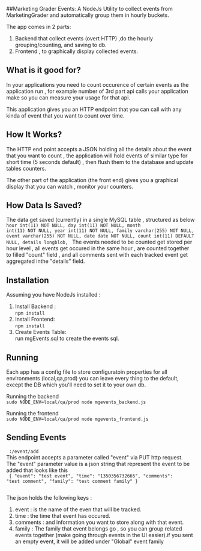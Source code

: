 ##Marketing Grader Events:
A NodeJs Utility to collect events from MarketingGrader and automatically group them in hourly buckets.

The app comes in 2 parts:  
1.  Backend that collect events (overt HTTP) ,do the hourly grouping/counting, and saving to db.
2.  Frontend , to graphically display collected events.

## What is it good for?
In your applications you need to count occurence of certain events as the application run , 
for example number of 3rd part api calls your application make so you can measure your usage
for that api.

This application gives you an HTTP endpoint that you can call with any kinda of event that you want to count over time.

## How It Works?
The HTTP end point accepts a JSON holding all the details about the event that you want to count
, the application will hold events of similar type for short time (5 seconds default) , then flush them to the database and update tables counters.

The other part of the application (the front end) gives you a graphical display that you
can watch , monitor your counters.

## How Data Is Saved?
The data get saved (currently) in a single MySQL table , structured as below
<code>
  hour int(11) NOT NULL,
  day int(11) NOT NULL,
  month int(11) NOT NULL,
  year int(11) NOT NULL,
  family varchar(255) NOT NULL,
  event varchar(255) NOT NULL,
  date date NOT NULL,
  count int(11) DEFAULT NULL,
  details longblob,
</code>
The events needed to be counted get stored per hour level , all events get occured in the same hour , are counted together to filled "count" field , and all comments sent with each tracked
event get aggregated inthe "details" field.

## Installation
  Assuming you have NodeJs installed :  
  
  1. Install Backend :  
    <code>npm install</code>  
  2. Install Frontend:  
    <code>npm install</code>
  3. Create Events Table:  
    run mgEvents.sql to create the events sql.

## Running
  Each app has a config file to store configuratoin properties for all environments (local,qa,prod) 
  you can leave every thing to the default, except the DB which you'll need to set it to your own db.  

  Running the backend  
    <code>sudo NODE_ENV=local/qa/prod node mgevents_backend.js</code>

  Running the frontend  
    <code>sudo NODE_ENV=local/qa/prod node mgevents_frontend.js</code>

## Sending Events 
  <code> <backendhost>:<port>/event/add  </code>  
  This endpoint accepts a parameter called "event" via PUT http request.  
  The "event" parameter value is a json string that represent the event to be added that looks like this  
  <code>
  {
  "event": "test event",
  "time": "1350356732665",
  "comments": "test comment",
  "family": "test comment family"
  }  
  </code>
  
  The json holds the following keys :
  1. event : is the name of the even that will be tracked.
  2. time : the time that event has occured.
  3. comments : and information you want to store along with that event.
  4. family : The family that event belongs go , so you can group related events together (make going through
     events in the UI easier).if you sent an empty event, it will be added under "Global" event family

    